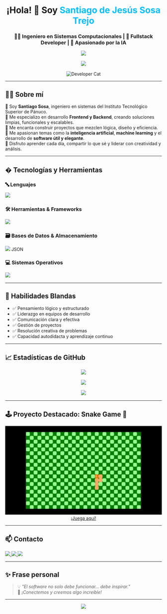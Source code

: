 <h1 align="center">¡Hola! 👋 Soy <span style="color:#00BFFF;"><b>Santiago de Jesús Sosa Trejo</b></span></h1>
<h3 align="center">👨‍💻 Ingeniero en Sistemas Computacionales | 🧠 Fullstack Developer | 🤖 Apasionado por la IA</h3>

<p align="center">
  <img src="https://media.giphy.com/media/hvRJCLFzcasrR4ia7z/giphy.gif" width="35" />
</p>

<p align="center">
  <img src="https://readme-typing-svg.herokuapp.com?font=Fira+Code&size=20&duration=3000&pause=1000&color=00BFFF&center=true&vCenter=true&width=435&lines=Desarrollador+Fullstack;Apasionado+por+la+tecnolog%C3%ADa+%26+la+IA;Siempre+aprendiendo+y+compartiendo" />
</p>

<p align="center">
  <img src="https://media1.tenor.com/m/bCfpwMjfAi0AAAAd/cat-typing.gif" width="250" alt="Developer Cat" />
</p>

---

## 👨‍💼 Sobre mí

🔹 Soy **Santiago Sosa**, ingeniero en sistemas del Instituto Tecnológico Superior de Pánuco.<br>
🔹 Me especializo en desarrollo **Frontend y Backend**, creando soluciones limpias, funcionales y escalables.<br>
🔹 Me encanta construir proyectos que mezclen lógica, diseño y eficiencia.<br>
🔹 Me apasionan temas como la **inteligencia artificial**, **machine learning** y el desarrollo de **software útil y elegante**.<br>
🔹 Disfruto aprender cada día, compartir lo que sé y liderar con creatividad y análisis.

---

## � Tecnologías y Herramientas

### 🔤 Lenguajes
<p align="left">
  <img src="https://skillicons.dev/icons?i=python,cpp,java,html,css,js" />
</p>

### 🛠️ Herramientas & Frameworks
<p align="left">
  <img src="https://skillicons.dev/icons?i=nodejs,firebase,arduino,git,github,vscode,figma,androidstudio,notion" />
</p>

### 🗃️ Bases de Datos & Almacenamiento
<p align="left">
  <img src="https://skillicons.dev/icons?i=mysql,sqlite" /> JSON
</p>

### 💻 Sistemas Operativos
<p align="left">
  <img src="https://skillicons.dev/icons?i=linux,windows" />
</p>

---

## 🧠 Habilidades Blandas

- ✅ Pensamiento lógico y estructurado
- ✅ Liderazgo en equipos de desarrollo
- ✅ Comunicación clara y efectiva
- ✅ Gestión de proyectos
- ✅ Resolución creativa de problemas
- ✅ Capacidad autodidacta y aprendizaje continuo

---

## 📈 Estadísticas de GitHub

<p align="center">
  <img src="https://github-readme-stats.vercel.app/api?username=69BLACKCAT69&show_icons=true&theme=tokyonight&hide_border=true" />
</p>

<p align="center">
  <img src="https://github-readme-streak-stats.herokuapp.com?user=69BLACKCAT69&theme=tokyonight&hide_border=true" />
</p>

<p align="center">
  <img src="https://github-readme-stats.vercel.app/api/top-langs/?username=69BLACKCAT69&langs_count=10&layout=compact&theme=tokyonight" />
</p>

---

## 🕹️ Proyecto Destacado: Snake Game 🐍

<div align="center">
  <a href="https://69blackcat69.github.io/Snake-template/" target="_blank">
    <img src="https://raw.githubusercontent.com/69BLACKCAT69/69BLACKCAT69/main/Viborita.gif" alt="Snake Game GIF" width="600" />
  </a>
  <br>
  <a href="https://69blackcat69.github.io/Snake-template/">¡Juega aquí!</a>
</div>

---

## 📫 Contacto

<p align="left">
  <a href="https://wa.me/527891193882" target="_blank">
    <img src="https://img.shields.io/badge/WhatsApp-25D366?style=for-the-badge&logo=whatsapp&logoColor=white" />
  </a>
  <a href="mailto:sosatrejosantiagodejesus@gmail.com" target="_blank">
    <img src="https://img.shields.io/badge/Email-D14836?style=for-the-badge&logo=gmail&logoColor=white" />
  </a>
  <a href="https://www.linkedin.com/in/santiago-de-jesus-sosa-trejo-9249312b7" target="_blank">
    <img src="https://img.shields.io/badge/LinkedIn-0077B5?style=for-the-badge&logo=linkedin&logoColor=white" />
  </a>
</p>

---

## ✨ Frase personal

> 💡 *"El software no solo debe funcionar… debe inspirar."*  
> 🚀 *¡Conectemos y creemos algo increíble!*

---

<p align="center">
  <img src="https://capsule-render.vercel.app/api?type=waving&color=0:1A1A40,100:1F51FF&height=120&section=footer" />
</p>
